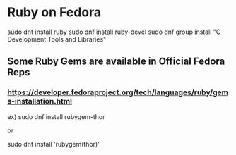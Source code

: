# Ruby on Fedora

sudo dnf install ruby
sudo dnf install ruby-devel
sudo dnf group install "C Development Tools and Libraries"


## Some Ruby Gems are available in Official Fedora Reps
### https://developer.fedoraproject.org/tech/languages/ruby/gems-installation.html

ex)
sudo dnf install rubygem-thor

or

sudo dnf install 'rubygem(thor)'
